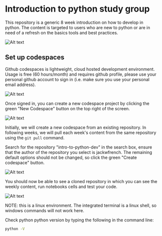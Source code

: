 # Introduction to python study group
This repository is a generic 8 week introduction on how to develop in python. The content is targeted to users who are new to python or are in need of a refresh on the basics tools and best practices. 

![Alt text](assets/image.png)

## Set up codespaces

Github codespaces is lightweight, cloud hosted development environment. Usage is free (60 hours/month) and requires github profile, please use your personal github account to sign in (i.e. make sure you use your personal email address).

![Alt text](assets/codespaces_sign_in.PNG)

Once signed in, you can create a new codespace project by clicking the green "New Codespace" button on the top right of the screen.

![Alt text](assets/codespaces_home.PNG)

Initially, we will create a new codespace from an existing repository. In following weeks, we will pull each week's content from the same repository using the ```git pull``` command. 

Search for the repository "intro-to-python-dev" in the search box, ensure that the author of the repository you select is jackwfrench. The remaining default options should not be changed, so click the green "Create codespace" button.

![Alt text](assets/create_project_from_repo.PNG)

You should now be able to see a cloned repository in which you can see the weekly content, run notebooks cells and test your code.

![Alt text](assets/blank_editor.PNG)

NOTE: this is a linux environment. The integrated terminal is a linux shell, so windows commands will not work here.

Check python python version by typing the following in the command line:

```sh
python -V
```